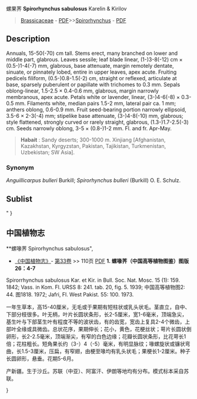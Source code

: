 螺果荠 **Spirorhynchus sabulosus** Karelin & Kirilov

> [Brassicaceae](http://www.iplant.cn/info/Brassicaceae?t=foc) - [PDF](http://www.iplant.cn/foc/pdf/Brassicaceae.pdf)>>[Spirorhynchus](http://www.iplant.cn/info/Spirorhynchus?t=foc) - [PDF](http://www.iplant.cn/foc/pdf/Spirorhynchus.pdf)

## Description

Annuals, 15-50(-70) cm tall. Stems erect, many branched on lower and middle part, glabrous. Leaves sessile; leaf blade linear, (1-)3-8(-12) cm × (0.5-)1-4(-7) mm, glabrous, base attenuate, margin remotely dentate, sinuate, or pinnately lobed, entire in upper leaves, apex acute. Fruiting pedicels filiform, (0.5-)0.8-1.5(-2) cm, straight or reflexed, articulate at base, sparsely puberulent or papillate with trichomes to 0.3 mm. Sepals oblong-linear, 1.5-2.5 × 0.4-0.6 mm, glabrous, margin narrowly membranous, apex acute. Petals white or lavender, linear, (3-)4-6(-8) × 0.3-0.5 mm. Filaments white, median pairs 1.5-2 mm, lateral pair ca. 1 mm; anthers oblong, 0.6-0.9 mm. Fruit seed-bearing portion narrowly ellipsoid, 3.5-6 × 2-3(-4) mm; stipelike base attenuate, (3-)4-8(-10) mm, glabrous; style flattened, strongly curved or rarely straight, glabrous, (1.3-)1.7-2.5(-3) cm. Seeds narrowly oblong, 3-5 × (0.8-)1-2 mm. Fl. and fr. Apr-May.


> **Habait** : 
> Sandy deserts; 300-1000 m. Xinjiang [Afghanistan, Kazakhstan, Kyrgyzstan, Pakistan, Tajikistan, Turkmenistan, Uzbekistan; SW Asia].

### Synonym
*Anguillicarpus bulleri* Burkill; *Spirorhynchus bulleri* (Burkill) O. E. Schulz.


## Sublist
"
}
## 中国植物志

**螺喙荠 Spirorhynchus sabulosus",


* [《中国植物志》](http://www.iplant.cn/frps)- [第33卷](http://www.iplant.cn/frps/vol/33) >> 110页 [PDF](http://www.iplant.cn/frps/pdf/33/110.pdf)
**1. 螺喙荠（中国高等植物图鉴）图版26：4-7**

Spirorrhynchus sabulosus Kar. et Kir. in Bull. Soc. Nat. Mosc. 15 (1): 159. 1842; Vass. in Kom. Fl. URSS 8: 241. tab. 20, fig. 5. 1939; 中国高等植物图2: 44. 图1818. 1972; Jafri, Fl. West Pakist. 55: 100. 1973.

一年生草本，高15-40厘米，无毛或于果期有短柱状或乳头状毛。茎直立，自中、下部分枝很多。叶无柄，叶片长圆状条形，长2-5厘米，宽1-6毫米，顶端急尖，基生叶与下部茎生叶有程度不等的波状齿，有的齿宽，宽齿上复具2-4个微齿，上部叶全缘或具微齿。总状花序，果期伸长；花小，黄色，花梗丝状；萼片长圆状倒卵形，长2-2.5毫米，顶端渐尖，有窄的白色边缘；花瓣长圆状条形，比花萼长1倍；花柱粗长。短角果长约（3-）4（-5）毫米，有明显脉纹；喙螺旋状或镰状弯曲，长1.5-3厘米，压扁，有窄翅，由梗至喙均有乳头状毛；果梗长1-2厘米。种子长圆卵形，悬垂。花期5-6月。

产新疆。生于沙丘。苏联（中亚）、阿富汗、伊朗等地均有分布。模式标本采自苏联。

}